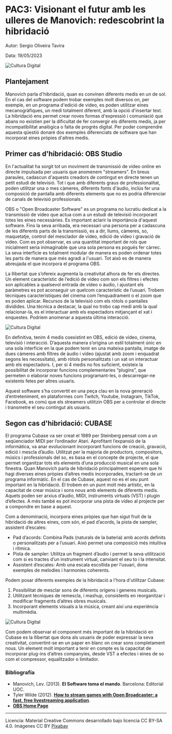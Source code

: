 # PAC3: Visionant el futur amb les ulleres de Manovich: redescobrint la hibridació 



Autor: Sergio Oliveira Tavira


Data: 19/05/2023

![Cultura Digital](https://images.pexels.com/photos/257904/pexels-photo-257904.jpeg) 



## Plantejament


Manovich parla d'hibridació, quan es convinen diferents medis en un de sol. En el cas del software podem trobar exemples molt diversos on, per exemple, en un programa d'edició de video, es poden utilitzar eines mecanogràfiques, un medi totalment diferent, amb la opció d'insertar text. La hibridació ens permet crear noves formas d'expressió i comuniació que abans no existien per la dificultat de fer convergir els diferents medis, ja per incompatibilitat analògica o falta de progrès digital. Per poder comprendre aquesta qüestió donaré dos exemples diferenciats de software que han incorporat eines pròpies d'altres medis. 


## Primer cas d'hibridació: OBS Studio

En l'actualitat ha sorgit tot un moviment de transmissió de vídeo online en directe impulsada per usuaris que anomenem "streamers". En breus paraules, cadascun d'aquests creadors de contingut en directe tenen un petit estudi de televisió. Tot i que amb diferents graus de professionalitat, poden utilitzar una o mes càmeres, diferents fonts d'àudio, inclús fer una composició de pantalla amb diferents elements que no es podria diferenciar de canals de televisió professionals.

OBS o "Open Broadcaster Software" es un programa no lucratiu dedicat a la transmissió de vídeo que actua com a un estudi de televisió incorporant totes les eines necessàries. Es important aclarir la importància d'aquest software. Fins la seva arribada, era necessari una persona per a cadascuna de les diferents parts de la transmissió, es a dir, llums, càmeres, so, maquetatje, control del mesclador de vídeo, edició de vídeo i gravació de vídeo. Com es pot observar, es una quantitat important de rols que inicialment seria inimaginable que una sola persona es pogués fer càrrec. La seva interfície es totalment modular de manera es poden ordenar totes les parts de manera que més agradi a l'usuari. Tot això es de manera abreujada el que incorpora el programa OBS.

La llibertat que s’ofereix augmenta la creativitat alhora de fer els directes. Un element característic de l’edició de vídeo com son els filtres i efectes son aplicables a qualsevol entrada de vídeo o àudio, i ajustant els paràmetres es pot aconseguir un quelcom característic de l’usuari. Trobem tècniques característiques del cinema com l’enquadrament o el zoom que es poden aplicar. Recursos de la televisió com els ròtols o pantalles dividides. Una tècnica a destacar, la qual no trobo cap medi amb la qual relacionar-la, es el interactuar amb els espectadors mitjançant el xat i enquestes. Podríem anomenar a aquesta última interacció.

![Cultura Digital](https://thirdpersonblog.files.wordpress.com/2021/02/obs-custom-docks.jpg) 

En definitiva, tenim 4 medis coexistint en OBS, edició de vídeo, cinema, televisió i interacció. D’aquesta manera s’origina un estil totalment únic en una sola interfície en la que podem tenir en una mateixa pantalla, imatge de dues càmeres amb filtres de àudio i vídeo (ajustat amb zoom i enquadrat segons les necessitats), amb ròtols personalitzats i un xat on interactuar amb els espectadors. I, per si 4 medis no fos suficient, existeix la possibilitat de incorporar funcions complementaries “plugins”, que permeten o elaborar noves funcions programant-les, o descarregar-ne existents fetes per altres usuaris. 

Aquest software s’ha convertit en una peça clau en la nova generació d’entreteniment, en plataformes com Twitch, Youtube, Instagram, TikTok, Facebook, es comú que els streamers utilitzin OBS per a controlar el directe i transmetre el seu contingut als usuaris. 


## Segon cas d'hibridació: CUBASE

El programa Cubase va ser creat el 1989 per Steinberg pensat com a un seqüenciador MIDI per l’ordinador Atari. Aprofitant l’expansió de la informàtica, va anar evolucionant incorporant funcions de creació, gravació, edició i mescla d’àudio. Utilitzat per la majoria de productors, compositors, músics i professionals del so, es basa en el concepte de projecte, el que permet organitzar tots els elements d’una producció musical en una sola finestra. 
Quan Manovich parla de hibridació principalment esperem que hi hagi diverses eines pròpies d’altres medis incorporades, tractant-se de un programa informàtic. En el cas de Cubase, aquest no es el seu punt important en la hibridació. El trobem en un punt molt més artístic, en la capacitat de crear música i sons nous amb elements de diferents medis. Aquets poden ser arxius d’àudio, MIDI, instruments virtuals (VST) i plugin d’efectes. A més també es pot incorporar una pista de vídeo al projecte per a compondre en base a aquest.

Com a denominació, incorpora eines pròpies que han sigut fruit de la hibridació de altres eines, com són, el pad d’acords, la pista de sampler, assistent d’escales:

-	Pad d’acords: Combina Pads (naturals de la bateria) amb acords definits o personalitzats per a l’usuari. Això permet una composició més intuïtiva i rítmica.
-	Pista de sampler: Utilitza un fragment d’àudio i permet la seva utilització com si es tractes d’un instrument virtual, canviant el seu to i la intensitat.
-	Assistent d’escales: Amb una escala escollida per l’usuari, dona exemples de melodies i harmonies coherents.


Podem posar diferents exemples de la hibridació a l'hora d'utilitzar Cubase:
1. Possibilitat de mesclar sons de diferents orígens i generes musicals.
2. Utilitzant tècniques de remescla, i mashup, consistents en reorganitzar i modificar fragments d’altres obres musicals.
3. Incorporant elements visuals a la música, creant així una experiència multimèdia.

![Cultura Digital](https://dt7v1i9vyp3mf.cloudfront.net/styles/news_large/s3/imagelibrary/S/SteinbergCubasePro12_01-sJapUt3uBttnsyf6DXghRAeOWyZHnyQU.jpg)

Com podem observar el component més important de la hibridació en Cubase es la llibertat que dona als usuaris de poder expressar la seva creativitat, convertint-se en un paper en blanc on crear sons completament nous. Un element molt important a tenir en compte es la capacitat de incorporar plug-ins d’altres companyies, desde VST a efectes i eines de so com el compressor, equalitzador o limitador. 




### Bibliografía

* Manovich, Lev. (2013). **El Software toma el mando**. Barcelona: Editorial UOC. 
* Tyler Wilde (2012). **[How to stream games with Open Broadcaster: a fast, free livestreaming application](https://www.pcgamer.com/how-to-set-up-open-broadcaster-a-free-lightweight-livestreaming-application/)**.
* **[OBS Home Page](https://obsproject.com/)**


----

Licencia: Material Creative Commons desarrollado bajo licencia CC BY-SA 4.0. Imágenes CC BY [Pixabay](https://www.pexels.com/@pixabay/) 
